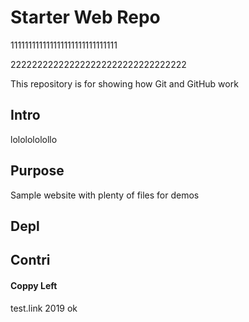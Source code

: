 # Starter Web Repo
111111111111111111111111111111

222222222222222222222222222222222

This repository is for showing how Git and GitHub work

## Intro
lololololollo
## Purpose

Sample website with plenty of files for demos

## Depl

## Contri

#### Coppy Left

test.link 2019
ok
